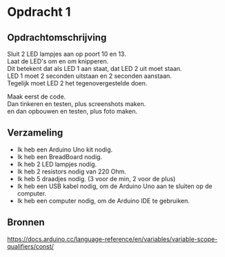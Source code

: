 # Opdracht 1
## Opdrachtomschrijving
Sluit 2 LED lampjes aan op poort 10 en 13.   
Laat de LED's om en om knipperen.   
Dit betekent dat als LED 1 aan staat, dat LED 2 uit moet staan.  
LED 1 moet 2 seconden uitstaan en 2 seconden aanstaan.  
Tegelijk moet LED 2 het tegenovergestelde doen.  

Maak eerst de code.  
Dan tinkeren en testen, plus screenshots maken.  
en dan opbouwen en testen, plus foto maken.  

## Verzameling
- Ik heb een Arduino Uno kit nodig.
- Ik heb een BreadBoard nodig.
- Ik heb 2 LED lampjes nodig.
- Ik heb 2 resistors nodig van 220 Ohm.
- Ik heb 5 draadjes nodig. (3 voor de min, 2 voor de plus)
- Ik heb een USB kabel nodig, om de Arduino Uno aan te sluiten op de computer.
- Ik heb een computer nodig, om de Arduino IDE te gebruiken.

## Bronnen
https://docs.arduino.cc/language-reference/en/variables/variable-scope-qualifiers/const/
